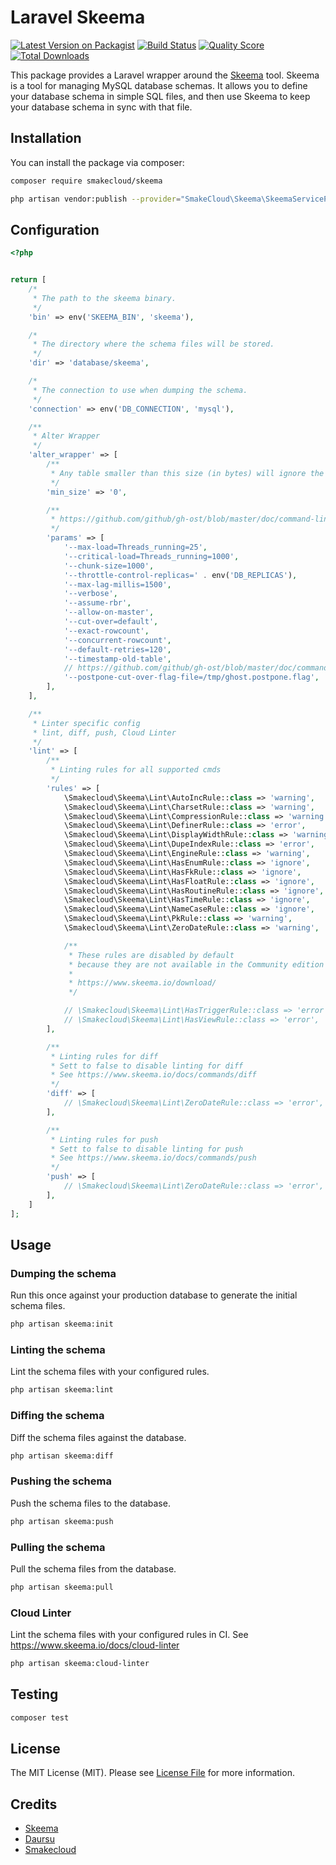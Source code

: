 # Laravel Skeema

[![Latest Version on Packagist](https://img.shields.io/packagist/v/robinvdvleuten/laravel-skeema.svg?style=flat-square)](https://packagist.org/packages/robinvdvleuten/laravel-skeema)
[![Build Status](https://img.shields.io/travis/robinvdvleuten/laravel-skeema/master.svg?style=flat-square)](https://travis-ci.org/robinvdvleuten/laravel-skeema)
[![Quality Score](https://img.shields.io/scrutinizer/g/robinvdvleuten/laravel-skeema.svg?style=flat-square)](https://scrutinizer-ci.com/g/robinvdvleuten/laravel-skeema)
[![Total Downloads](https://img.shields.io/packagist/dt/robinvdvleuten/laravel-skeema.svg?style=flat-square)](https://packagist.org/packages/robinvdvleuten/laravel-skeema)

This package provides a Laravel wrapper around the [Skeema](https://www.skeema.io/) tool.
Skeema is a tool for managing MySQL database schemas.
It allows you to define your database schema in simple SQL files,
and then use Skeema to keep your database schema in sync with that file.

## Installation

You can install the package via composer:

```bash
composer require smakecloud/skeema

php artisan vendor:publish --provider="SmakeCloud\Skeema\SkeemaServiceProvider"
```

## Configuration

``` php
<?php


return [
    /*
     * The path to the skeema binary.
     */
    'bin' => env('SKEEMA_BIN', 'skeema'),

    /*
     * The directory where the schema files will be stored.
     */
    'dir' => 'database/skeema',

    /*
     * The connection to use when dumping the schema.
     */
    'connection' => env('DB_CONNECTION', 'mysql'),

    /**
     * Alter Wrapper
     */
    'alter_wrapper' => [
        /**
         * Any table smaller than this size (in bytes) will ignore the alter-wrapper option. This permits skipping the overhead of external OSC tools when altering small tables.
         */
        'min_size' => '0',

        /**
         * https://github.com/github/gh-ost/blob/master/doc/command-line-flags.md
         */
        'params' => [
            '--max-load=Threads_running=25',
            '--critical-load=Threads_running=1000',
            '--chunk-size=1000',
            '--throttle-control-replicas=' . env('DB_REPLICAS'),
            '--max-lag-millis=1500',
            '--verbose',
            '--assume-rbr',
            '--allow-on-master',
            '--cut-over=default',
            '--exact-rowcount',
            '--concurrent-rowcount',
            '--default-retries=120',
            '--timestamp-old-table',
            // https://github.com/github/gh-ost/blob/master/doc/command-line-flags.md#postpone-cut-over-flag-file
            '--postpone-cut-over-flag-file=/tmp/ghost.postpone.flag',
        ],
    ],

    /**
     * Linter specific config
     * lint, diff, push, Cloud Linter
     */
    'lint' => [
        /**
         * Linting rules for all supported cmds
         */
        'rules' => [
            \Smakecloud\Skeema\Lint\AutoIncRule::class => 'warning',
            \Smakecloud\Skeema\Lint\CharsetRule::class => 'warning',
            \Smakecloud\Skeema\Lint\CompressionRule::class => 'warning',
            \Smakecloud\Skeema\Lint\DefinerRule::class => 'error',
            \Smakecloud\Skeema\Lint\DisplayWidthRule::class => 'warning',
            \Smakecloud\Skeema\Lint\DupeIndexRule::class => 'error',
            \Smakecloud\Skeema\Lint\EngineRule::class => 'warning',
            \Smakecloud\Skeema\Lint\HasEnumRule::class => 'ignore',
            \Smakecloud\Skeema\Lint\HasFkRule::class => 'ignore',
            \Smakecloud\Skeema\Lint\HasFloatRule::class => 'ignore',
            \Smakecloud\Skeema\Lint\HasRoutineRule::class => 'ignore',
            \Smakecloud\Skeema\Lint\HasTimeRule::class => 'ignore',
            \Smakecloud\Skeema\Lint\NameCaseRule::class => 'ignore',
            \Smakecloud\Skeema\Lint\PkRule::class => 'warning',
            \Smakecloud\Skeema\Lint\ZeroDateRule::class => 'warning',

            /**
             * These rules are disabled by default
             * because they are not available in the Community edition of Skeema
             *
             * https://www.skeema.io/download/
             */

            // \Smakecloud\Skeema\Lint\HasTriggerRule::class => 'error',
            // \Smakecloud\Skeema\Lint\HasViewRule::class => 'error',
        ],

        /**
         * Linting rules for diff
         * Sett to false to disable linting for diff
         * See https://www.skeema.io/docs/commands/diff
         */
        'diff' => [
            // \Smakecloud\Skeema\Lint\ZeroDateRule::class => 'error',
        ],

        /**
         * Linting rules for push
         * Sett to false to disable linting for push
         * See https://www.skeema.io/docs/commands/push
         */
        'push' => [
            // \Smakecloud\Skeema\Lint\ZeroDateRule::class => 'error',
        ],
    ]
];
```

## Usage

### Dumping the schema

Run this once against your production database to generate the initial schema files.

```bash
php artisan skeema:init
```

### Linting the schema

Lint the schema files with your configured rules.

```bash
php artisan skeema:lint
```

### Diffing the schema

Diff the schema files against the database.

```bash
php artisan skeema:diff
```

### Pushing the schema

Push the schema files to the database.

```bash
php artisan skeema:push
```

### Pulling the schema

Pull the schema files from the database.

```bash
php artisan skeema:pull
```


### Cloud Linter

Lint the schema files with your configured rules in CI.
See https://www.skeema.io/docs/cloud-linter

```bash
php artisan skeema:cloud-linter
```

## Testing

``` bash
composer test
```

## License

The MIT License (MIT). Please see [License File](LICENSE.md) for more information.

## Credits

- [Skeema](https://www.skeema.io/)
- [Daursu](https://github.com/Daursu)
- [Smakecloud](https://github.com/smakecloud)
